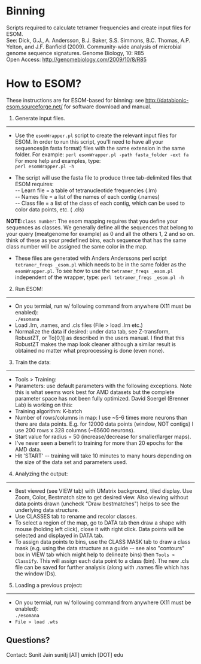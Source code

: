 Binning
=======

Scripts required to calculate tetramer frequencies and create input files for ESOM.<br>
See: Dick, G.J., A. Andersson, B.J. Baker, S.S. Simmons, B.C. Thomas, A.P. Yelton, and J.F. Banfield (2009).  Community-wide analysis of microbial genome sequence signatures. Genome Biology, 10: R85<br>
Open Access: http://genomebiology.com/2009/10/8/R85

How to ESOM?
============

These instructions are for ESOM-based for binning: see http://databionic-esom.sourceforge.net/ for software download and manual.

1.	Generate input files.
-------------------------
* Use the `esomWrapper.pl` script to create the relevant input files for ESOM. In order to run this script, you'll need to have all your sequences(in fasta format) files with the same extension in the same folder. For example:
	`perl esomWrapper.pl -path fasta_folder -ext fa`<br>
	For more help and examples, type:<br>
	`perl esomWrapper.pl -h`

* The script will use the fasta file to produce three tab-delimited files that ESOM requires:<br>
--	Learn file = a table of tetranucleotide frequencies (.lrn)<br>
--	Names file = a list of the names of each contig (.names)<br>
--	Class file = a list of the class of each contig, which can be used to color data points, etc. ( .cls)<br>

**NOTE:**`class number`: The esom mapping requires that you define your sequences as classes. We generally define all the sequences that belong to your query (meatgenome for example) as 0 and all the others 1, 2 and so on. think of these as your predefined bins, each sequence that has the same class number will be assigned the same color in the map.

* These files are generated with Anders Anderssons perl script `tetramer_freqs _esom.pl` which needs to be in the same folder as the `esomWrapper.pl`. To see how to use the `tetramer_freqs _esom.pl` independent of the wrapper, type:
	`perl tetramer_freqs _esom.pl -h`

2.	Run ESOM:
-------------
* On you termial, run w/ following command from anywhere (X11 must be enabled): <br>
	`./esomana`
* Load .lrn, .names, and .cls files (File > load .lrn etc.)
* Normalize the data if desired: under data tab, see Z-transform, RobustZT, or To\[0,1\] as described in the users manual. I find that this RobustZT makes the map look cleaner although a similar result is obtained no matter what preprocessing is done (even none).

3.	Train the data:
-------------------
* Tools > Training:
* Parameters: use default parameters with the following exceptions.  Note this is what seems work best for AMD datasets but the complete parameter space has not been fully optimized.  David Soergel (Brenner Lab) is working on this:
* Training algorithm: K-batch
* Number of rows/columns in map: I use ~5-6 times more neurons than there are data points.  E.g. for 12000 data points (window, NOT contigs) I use 200 rows x 328 columns (~65600 neurons).
* Start value for radius = 50 (increase/decrease for smaller/larger maps). 
* I've never seen a benefit to training for more than 20 epochs for the AMD data.
* Hit 'START' -- training will take 10 minutes to many hours depending on the size of the data set and parameters used.

4. Analyzing the output:
------------------------
* Best viewed (see VIEW tab) with UMatrix background, tiled display.  Use Zoom, Color, Bestmatch size to get desired view.  Also viewing without data points drawn (uncheck "Draw bestmatches") helps to see the underlying data structure.
* Use CLASSES tab to rename and recolor classes.
* To select a region of the map, go to DATA tab then draw a shape with mouse (holding left click), close it with right click.  Data points will be selected and displayed in DATA tab.
* To assign data points to bins, use the CLASS MASK tab to draw a class mask (e.g. using the data structure as a guide -- see also "contours" box in VIEW tab which might help to delineate bins) then `Tools > Classify`.  This will assign each data point to a class (bin).  The new .cls file can be saved for further analysis (along with .names file which has the window IDs).<br>

5.	Loading a previous project:
------------------------------
* On you termial, run w/ following command from anywhere (X11 must be enabled): <br>
	`./esomana`
* `File > load .wts`
	
Questions?
----------
Contact: Sunit Jain sunitj \[AT\] umich \[DOT\] edu
